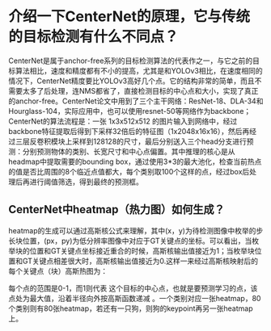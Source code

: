 # 介绍一下CenterNet的原理，它与传统的目标检测有什么不同点？

CenterNet是属于anchor-free系列的目标检测算法的代表作之一，与它之前的目标算法相比，速度和精度都有不小的提高，尤其是和YOLOv3相比，在速度相同的情况下，CenterNet精度要比YOLOv3高好几个点。它的结构非常的简单，而且不需要太多了后处理，连NMS都省了，直接检测目标的中心点和大小，实现了真正的anchor-free。CenterNet论文中用到了三个主干网络：ResNet-18、DLA-34和Hourglass-104，实际应用中，也可以使用resnet-50等网络作为backbone；CenterNet的算法流程是：一张 1x3x512x512 的图片输入到网络中，经过backbone特征提取后得到下采样32倍后的特征图（1x2048x16x16），然后再经过三层反卷积模块上采样到128128的尺寸，最后分别送入三个head分支进行预测：分别预测物体的类别、长宽尺寸和中心点偏置。其中推理的核心是从headmap中提取需要的bounding box，通过使用3*3的最大池化，检查当前热点的值是否比周围的8个临近点值都大，每个类别取100个这样的点，经过box后处理后再进行阈值筛选，得到最终的预测框。


## CenterNet中heatmap（热力图）如何生成？

heatmap的生成可以通过高斯核公式来理解，其中(x，y)为待检测图像中枚举的步长块位置，(px，py)为低分辨率图像中对应于GT关键点的坐标。可以看出，当枚举块的位置和GT关键点坐标接近重合的时候，高斯核输出值接近为1；当枚举块位置和GT关键点相差很大时，高斯核输出值接近为0.这样一来经过高斯核映射后的每个关键点（块）高斯热图为：

每个点的范围是0-1，而1则代表 这个目标的中心点，也就是要预测学习的点，该点处为最大值，沿着半径向外按高斯函数递减 。一个类别对应一张heatmap，80个类别则有80张heatmap，若还有一只狗，则狗的keypoint再另一张heatmap上。